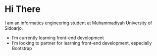 # Hi There
I am an informatics engineering student at Muhammadiyah University of Sidoarjo.
<ul>
  <li>I’m currently learning front-end development</li>
  <li>I’m looking to partner for learning front-end development, especially Bootstrap</li>
</ul>
